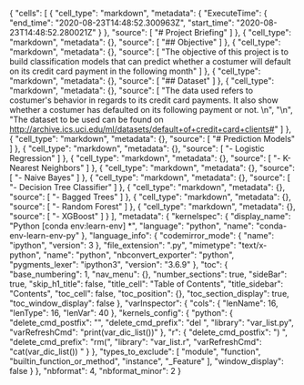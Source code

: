 {
 "cells": [
  {
   "cell_type": "markdown",
   "metadata": {
    "ExecuteTime": {
     "end_time": "2020-08-23T14:48:52.300963Z",
     "start_time": "2020-08-23T14:48:52.280021Z"
    }
   },
   "source": [
    "# Project Briefing"
   ]
  },
  {
   "cell_type": "markdown",
   "metadata": {},
   "source": [
    "## Objective"
   ]
  },
  {
   "cell_type": "markdown",
   "metadata": {},
   "source": [
    "The objective of this project is to build classification models that can predict whether a costumer will default on its credit card payment in the following month"
   ]
  },
  {
   "cell_type": "markdown",
   "metadata": {},
   "source": [
    "## Dataset"
   ]
  },
  {
   "cell_type": "markdown",
   "metadata": {},
   "source": [
    "The data used refers to costumer's behavior in regards to its credit card payments. It also show whether a costumer has defaulted on its following payment or not. \n",
    "\n",
    "The dataset to be used can be found on http://archive.ics.uci.edu/ml/datasets/default+of+credit+card+clients#"
   ]
  },
  {
   "cell_type": "markdown",
   "metadata": {},
   "source": [
    "# Prediction Models"
   ]
  },
  {
   "cell_type": "markdown",
   "metadata": {},
   "source": [
    "- Logistic Regression"
   ]
  },
  {
   "cell_type": "markdown",
   "metadata": {},
   "source": [
    "- K-Nearest Neighbors"
   ]
  },
  {
   "cell_type": "markdown",
   "metadata": {},
   "source": [
    "- Naive Bayes"
   ]
  },
  {
   "cell_type": "markdown",
   "metadata": {},
   "source": [
    "- Decision Tree Classifier"
   ]
  },
  {
   "cell_type": "markdown",
   "metadata": {},
   "source": [
    "-  Bagged Trees"
   ]
  },
  {
   "cell_type": "markdown",
   "metadata": {},
   "source": [
    "- Random Forest"
   ]
  },
  {
   "cell_type": "markdown",
   "metadata": {},
   "source": [
    "- XGBoost"
   ]
  }
 ],
 "metadata": {
  "kernelspec": {
   "display_name": "Python [conda env:learn-env] *",
   "language": "python",
   "name": "conda-env-learn-env-py"
  },
  "language_info": {
   "codemirror_mode": {
    "name": "ipython",
    "version": 3
   },
   "file_extension": ".py",
   "mimetype": "text/x-python",
   "name": "python",
   "nbconvert_exporter": "python",
   "pygments_lexer": "ipython3",
   "version": "3.6.9"
  },
  "toc": {
   "base_numbering": 1,
   "nav_menu": {},
   "number_sections": true,
   "sideBar": true,
   "skip_h1_title": false,
   "title_cell": "Table of Contents",
   "title_sidebar": "Contents",
   "toc_cell": false,
   "toc_position": {},
   "toc_section_display": true,
   "toc_window_display": false
  },
  "varInspector": {
   "cols": {
    "lenName": 16,
    "lenType": 16,
    "lenVar": 40
   },
   "kernels_config": {
    "python": {
     "delete_cmd_postfix": "",
     "delete_cmd_prefix": "del ",
     "library": "var_list.py",
     "varRefreshCmd": "print(var_dic_list())"
    },
    "r": {
     "delete_cmd_postfix": ") ",
     "delete_cmd_prefix": "rm(",
     "library": "var_list.r",
     "varRefreshCmd": "cat(var_dic_list()) "
    }
   },
   "types_to_exclude": [
    "module",
    "function",
    "builtin_function_or_method",
    "instance",
    "_Feature"
   ],
   "window_display": false
  }
 },
 "nbformat": 4,
 "nbformat_minor": 2
}
